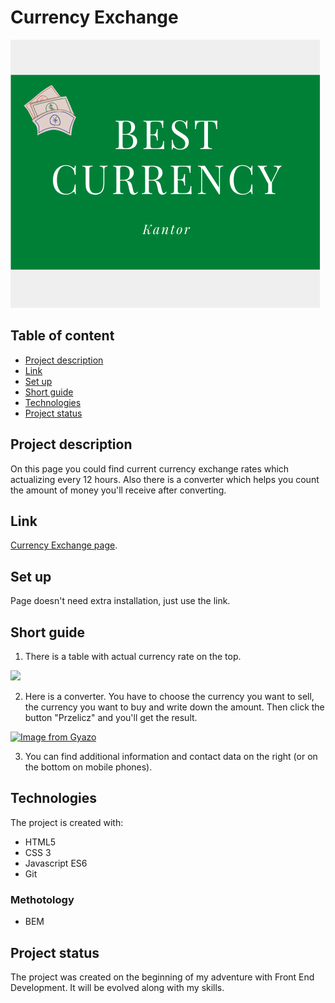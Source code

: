 # Currency Exchange

![](https://raw.githubusercontent.com/Natalka15/CurrencyExchange/master/images/share.png)

## Table of content
* [Project description](#project-description)
* [Link](#link)
* [Set up](#set-up)
* [Short guide](#short-guide)
* [Technologies](#technologies)
* [Project status](#project-status)

## Project description

On this page you could find current currency exchange rates which actualizing every 12 hours.
Also there is a converter which helps you  count the amount of money you'll receive after converting.

## Link
[Currency Exchange page](https://nataliyasoyko.github.io/CurrencyExchange/).

## Set up
Page doesn't need extra installation, just use the link.

## Short guide

1. There is a table with actual currency rate on the top.

![](https://i.gyazo.com/107966c957e4c3007b006449e1317710.png)

2. Here is a converter. You have to choose the currency you want to sell, the currency you want to buy and write down the amount. Then click the button "Przelicz" and you'll get the result.

[![Image from Gyazo](https://i.gyazo.com/050830367b7860215264bb057579fc27.gif)](https://gyazo.com/050830367b7860215264bb057579fc27)

3. You can find additional information and contact data on the right (or on the bottom on mobile phones).

## Technologies
The project is created with:

- HTML5
- CSS 3
- Javascript ES6
- Git

### Methotology

- BEM

## Project status
The project was created on the beginning of my adventure with Front End Development.
It will be evolved along with my skills.